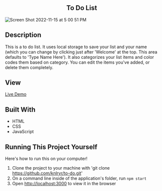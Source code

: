 <h2 align="center"> To Do List </h2> 

![Screen Shot 2022-11-15 at 5 00 51 PM](https://user-images.githubusercontent.com/91632194/202034312-486314be-6202-43e3-8c44-3ab7276d0ec2.png)

## Description 
This is a to do list. It uses local storage to save your list and your name (which you can change by clicking just after 'Welcome' at the top. This area defaults to 'Type Name Here'). It also categorizes your list items and color codes them based on category. You can edit the items you've added, or delete them completely. 

## View 
[Live Demo](https://knlrvr.github.io/to-do)

## Built With
- HTML
- CSS
- JavaScript 

## Running This Project Yourself
Here's how to run this on your computer!

1. Clone the project to your machine with 'git clone https://github.com/knlrvr/to-do.git'
2. On a command line inside of the application's folder, run `npm start`
3. Open [http://localhost:3000](http://localhost:3000) to view it in the browser



